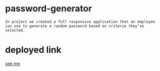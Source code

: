 # password-generator
    In project we created a full responsive application that an employee can use to generate a random password based on criteria they’ve selected.
# deployed link
[see me](https://sbande90.github.io/password-generator/)
 